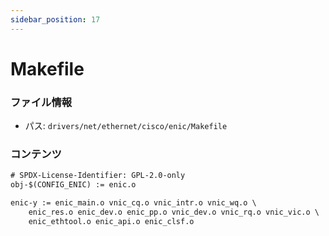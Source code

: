 ```yaml
---
sidebar_position: 17
---
```

# Makefile

### ファイル情報

- パス: `drivers/net/ethernet/cisco/enic/Makefile`

### コンテンツ

```txt
# SPDX-License-Identifier: GPL-2.0-only
obj-$(CONFIG_ENIC) := enic.o

enic-y := enic_main.o vnic_cq.o vnic_intr.o vnic_wq.o \
	enic_res.o enic_dev.o enic_pp.o vnic_dev.o vnic_rq.o vnic_vic.o \
	enic_ethtool.o enic_api.o enic_clsf.o


```
